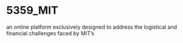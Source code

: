 # 5359_MIT
 an online platform exclusively designed to address the logistical and financial challenges faced by MIT’s
